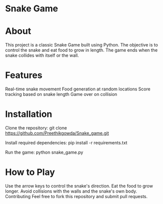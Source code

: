 # Snake Game

# About
This project is a classic Snake Game built using Python. The objective is to control the snake and eat food to grow in length. The game ends when the snake collides with itself or the wall.

# Features
Real-time snake movement
Food generation at random locations
Score tracking based on snake length
Game over on collision
# Installation
Clone the repository:
git clone https://github.com/Preethikgowda/Snake_game.git

Install required dependencies:
pip install -r requirements.txt

Run the game:
python snake_game.py

# How to Play
Use the arrow keys to control the snake's direction.
Eat the food to grow longer.
Avoid collisions with the walls and the snake's own body.
Contributing
Feel free to fork this repository and submit pull requests.
